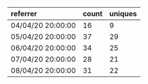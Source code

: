 | referrer          | count | uniques |
| :---------------- | :---- | :------ |
| 04/04/20 20:00:00 | 16    | 9       |
| 05/04/20 20:00:00 | 37    | 29      |
| 06/04/20 20:00:00 | 34    | 25      |
| 07/04/20 20:00:00 | 28    | 21      |
| 08/04/20 20:00:00 | 31    | 22      |
